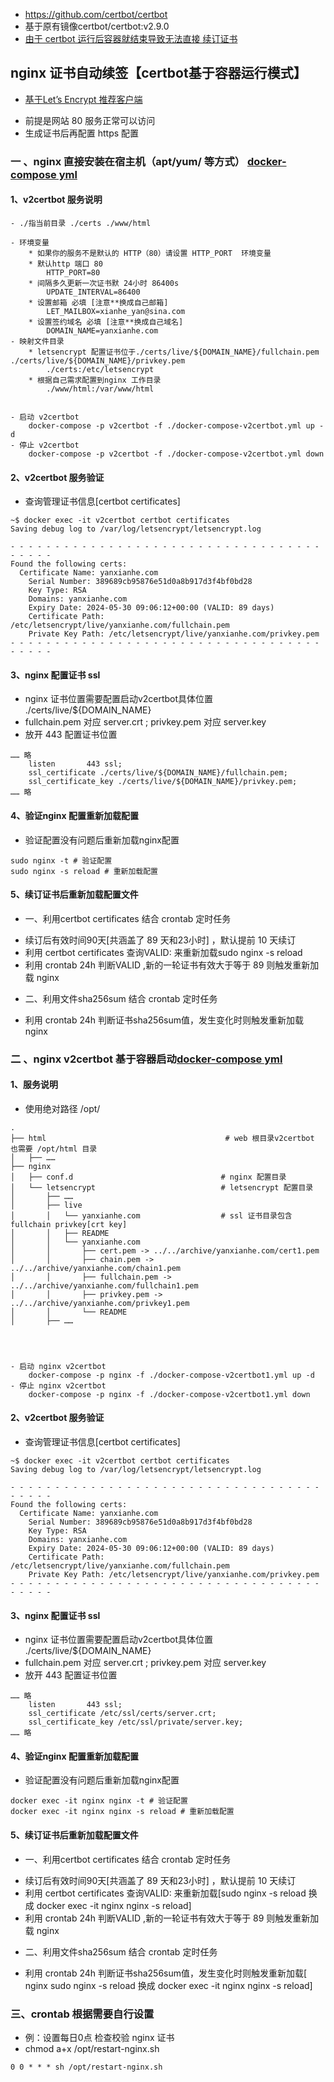 * https://github.com/certbot/certbot
* 基于原有镜像certbot/certbot:v2.9.0
* [由于 certbot 运行后容器就结束导致无法直接 续订证书](./Dockerfile)

## nginx 证书自动续签【certbot基于容器运行模式】

- [基于Let’s Encrypt 推荐客户端](https://letsencrypt.org/zh-cn/docs/client-options/)

* 前提是网站 80 服务正常可以访问
* 生成证书后再配置 https 配置

### 一 、nginx 直接安装在宿主机（apt/yum/ 等方式） [docker-compose yml ](./docker-compose-v2certbot.yml)

#### 1、v2certbot 服务说明

```
- ./指当前目录 ./certs ./www/html

- 环境变量
    * 如果你的服务不是默认的 HTTP（80）请设置 HTTP_PORT  环境变量
    * 默认http 端口 80 
        HTTP_PORT=80
    * 间隔多久更新一次证书默 24小时 86400s
        UPDATE_INTERVAL=86400 
    * 设置邮箱 必填 [注意**换成自己邮箱]
        LET_MAILBOX=xianhe_yan@sina.com
    * 设置签约域名 必填 [注意**换成自己域名]
        DOMAIN_NAME=yanxianhe.com
- 映射文件目录
    * letsencrypt 配置证书位于./certs/live/${DOMAIN_NAME}/fullchain.pem ./certs/live/${DOMAIN_NAME}/privkey.pem
        ./certs:/etc/letsencrypt
    * 根据自己需求配置到nginx 工作目录
        ./www/html:/var/www/html 


- 启动 v2certbot
    docker-compose -p v2certbot -f ./docker-compose-v2certbot.yml up -d
- 停止 v2certbot
    docker-compose -p v2certbot -f ./docker-compose-v2certbot.yml down
```

#### 2、v2certbot 服务验证

- 查询管理证书信息[certbot certificates]

```
~$ docker exec -it v2certbot certbot certificates
Saving debug log to /var/log/letsencrypt/letsencrypt.log

- - - - - - - - - - - - - - - - - - - - - - - - - - - - - - - - - - - - - - - -
Found the following certs:
  Certificate Name: yanxianhe.com
    Serial Number: 389689cb95876e51d0a8b917d3f4bf0bd28
    Key Type: RSA
    Domains: yanxianhe.com
    Expiry Date: 2024-05-30 09:06:12+00:00 (VALID: 89 days)
    Certificate Path: /etc/letsencrypt/live/yanxianhe.com/fullchain.pem
    Private Key Path: /etc/letsencrypt/live/yanxianhe.com/privkey.pem
- - - - - - - - - - - - - - - - - - - - - - - - - - - - - - - - - - - - - - - -

```

#### 3、nginx 配置证书 ssl

- nginx 证书位置需要配置启动v2certbot具体位置 ./certs/live/${DOMAIN_NAME}
- fullchain.pem 对应 server.crt ; privkey.pem 对应 server.key
- 放开 443 配置证书位置

```
…… 略
    listen       443 ssl;
    ssl_certificate ./certs/live/${DOMAIN_NAME}/fullchain.pem;
    ssl_certificate_key ./certs/live/${DOMAIN_NAME}/privkey.pem;
…… 略
```

#### 4、验证nginx 配置重新加载配置

- 验证配置没有问题后重新加载nginx配置

```
sudo nginx -t # 验证配置 
sudo nginx -s reload # 重新加载配置
```

#### 5、续订证书后重新加载配置文件

* 一、利用certbot certificates 结合 crontab 定时任务[](./restart-nginx.sh)

- 续订后有效时间90天[共涵盖了 89 天和23小时] ，默认提前 10 天续订
- 利用 certbot certificates 查询VALID: 来重新加载sudo nginx -s reload
- 利用 crontab 24h 判断VALID ,新的一轮证书有效大于等于 89 则触发重新加载 nginx

* 二、利用文件sha256sum 结合 crontab 定时任务[](./restart-nginx1.sh)

- 利用 crontab 24h 判断证书sha256sum值，发生变化时则触发重新加载 nginx

### 二 、nginx v2certbot 基于容器启动[docker-compose yml ](./docker-compose-v2certbot1.yml)

#### 1、服务说明

- 使用绝对路径 /opt/

```
.
├── html                                        # web 根目录v2certbot 也需要 /opt/html 目录
│   ├── ……
├── nginx
│   ├── conf.d                                 # nginx 配置目录
│   └── letsencrypt                            # letsencrypt 配置目录
│       ├── ……
│       ├── live
│       │   └── yanxianhe.com                  # ssl 证书目录包含 fullchain privkey[crt key]
│       │   ├── README
│       │   └── yanxianhe.com
│       │       ├── cert.pem -> ../../archive/yanxianhe.com/cert1.pem
│       │       ├── chain.pem -> ../../archive/yanxianhe.com/chain1.pem
│       │       ├── fullchain.pem -> ../../archive/yanxianhe.com/fullchain1.pem
│       │       ├── privkey.pem -> ../../archive/yanxianhe.com/privkey1.pem
│       │       └── README
│       ├── ……




- 启动 nginx v2certbot
    docker-compose -p nginx -f ./docker-compose-v2certbot1.yml up -d
- 停止 nginx v2certbot
    docker-compose -p nginx -f ./docker-compose-v2certbot1.yml down
```

#### 2、v2certbot 服务验证

- 查询管理证书信息[certbot certificates]

```
~$ docker exec -it v2certbot certbot certificates
Saving debug log to /var/log/letsencrypt/letsencrypt.log

- - - - - - - - - - - - - - - - - - - - - - - - - - - - - - - - - - - - - - - -
Found the following certs:
  Certificate Name: yanxianhe.com
    Serial Number: 389689cb95876e51d0a8b917d3f4bf0bd28
    Key Type: RSA
    Domains: yanxianhe.com
    Expiry Date: 2024-05-30 09:06:12+00:00 (VALID: 89 days)
    Certificate Path: /etc/letsencrypt/live/yanxianhe.com/fullchain.pem
    Private Key Path: /etc/letsencrypt/live/yanxianhe.com/privkey.pem
- - - - - - - - - - - - - - - - - - - - - - - - - - - - - - - - - - - - - - - -

```

#### 3、nginx 配置证书 ssl

- nginx 证书位置需要配置启动v2certbot具体位置 ./certs/live/${DOMAIN_NAME}
- fullchain.pem 对应 server.crt ; privkey.pem 对应 server.key
- 放开 443 配置证书位置

```
…… 略
    listen       443 ssl;
    ssl_certificate /etc/ssl/certs/server.crt;
    ssl_certificate_key /etc/ssl/private/server.key;
…… 略
```

#### 4、验证nginx 配置重新加载配置

- 验证配置没有问题后重新加载nginx配置

```
docker exec -it nginx nginx -t # 验证配置 
docker exec -it nginx nginx -s reload # 重新加载配置
```

#### 5、续订证书后重新加载配置文件

* 一、利用certbot certificates 结合 crontab 定时任务[](./restart-nginx.sh)

- 续订后有效时间90天[共涵盖了 89 天和23小时] ，默认提前 10 天续订
- 利用 certbot certificates 查询VALID: 来重新加载[sudo nginx -s reload 换成  docker exec -it nginx nginx -s reload]
- 利用 crontab 24h 判断VALID ,新的一轮证书有效大于等于 89 则触发重新加载 nginx

* 二、利用文件sha256sum 结合 crontab 定时任务[](./restart-nginx1.sh)

- 利用 crontab 24h 判断证书sha256sum值，发生变化时则触发重新加载[ nginx  sudo nginx -s reload 换成  docker exec -it nginx nginx -s reload]

### 三、crontab 根据需要自行设置

- 例：设置每日0点 检查校验 nginx 证书
- chmod a+x /opt/restart-nginx.sh

```
0 0 * * * sh /opt/restart-nginx.sh
```
